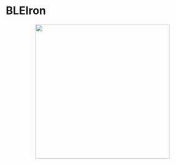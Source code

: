 # BLEIron

<p align="center">
  <img height="350" src="https://github.com/Brightness248/BLEIron/assets/88443560/b3a8d1dc-fce4-4be5-9570-b4e87524d49d">
</p>
